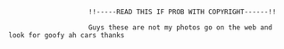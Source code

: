                         !!-----READ THIS IF PROB WITH COPYRIGHT------!!

                        Guys these are not my photos go on the web and look for goofy ah cars thanks
